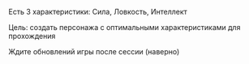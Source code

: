 Есть 3 характеристики: Сила, Ловкость, Интеллект

Цель: создать персонажа с оптимальными характеристиками для прохождения


Ждите обновлений игры после сессии (наверно)
